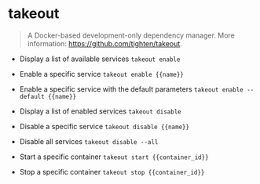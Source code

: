 # takeout
> A Docker-based development-only dependency manager.
> More information: <https://github.com/tighten/takeout>.

- Display a list of available services
`takeout enable`

- Enable a specific service
`takeout enable {{name}}`

- Enable a specific service with the default parameters
`takeout enable --default {{name}}`

- Display a list of enabled services
`takeout disable`

- Disable a specific service
`takeout disable {{name}}`

- Disable all services
`takeout disable --all`

- Start a specific container
`takeout start {{container_id}}`

- Stop a specific container
`takeout stop {{container_id}}`
